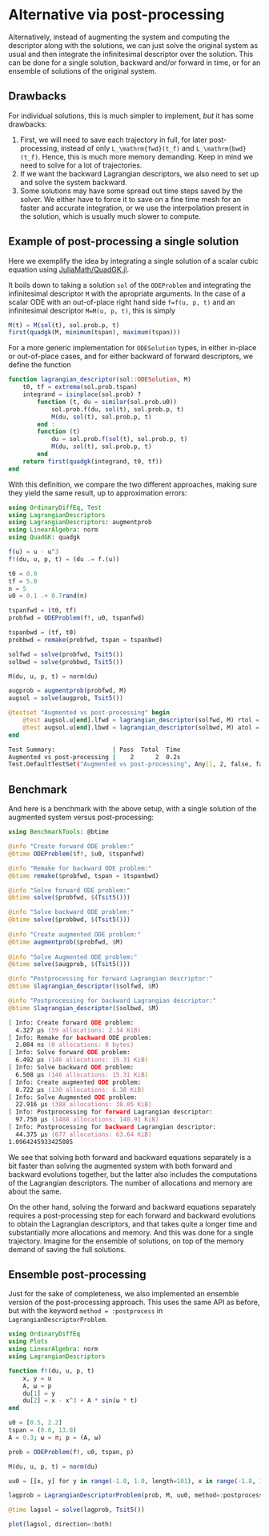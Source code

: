 # Alternative via post-processing

Alternatively, instead of augmenting the system and computing the descriptor along with the solutions, we can just solve the original system as usual and then integrate the infinitesimal descriptor over the solution. This can be done for a single solution, backward and/or forward in time, or for an ensemble of solutions of the original system.

## Drawbacks

For individual solutions, this is much simpler to implement, *but* it has some drawbacks:

1. First, we will need to save each trajectory in full, for later post-processing, instead of only ``L_\mathrm{fwd}(t_f)`` and ``L_\mathrm{bwd}(t_f)``. Hence, this is much more memory demanding. Keep in mind we need to solve for a lot of trajectories.
1. If we want the backward Lagrangian descriptors, we also need to set up and solve the system backward.
1. Some solutions may have some spread out time steps saved by the solver. We either have to force it to save on a fine time mesh for an faster and accurate integration, or we use the interpolation present in the solution, which is usually much slower to compute.

## Example of post-processing a single solution

Here we exemplify the idea by integrating a single solution of a scalar cubic equation using [JuliaMath/QuadGK.jl](https://github.com/JuliaMath/QuadGK.jl).

It boils down to taking a solution `sol` of the `ODEProblem` and integrating the infinitesimal descriptor `M` with the apropriate arguments. In the case of a scalar ODE with an out-of-place right hand side `f=f(u, p, t)` and an infinitesimal descriptor `M=M(u, p, t)`, this is simply

```julia
M(t) = M(sol(t), sol.prob.p, t)
first(quadgk(M, minimum(tspan), maximum(tspan)))
```

For a more generic implementation for `ODESolution` types, in either in-place or out-of-place cases, and for either backward of forward descriptors, we define the function

```julia postprocessing
function lagrangian_descriptor(sol::ODESolution, M)
    t0, tf = extrema(sol.prob.tspan)
    integrand = isinplace(sol.prob) ?
        function (t, du = similar(sol.prob.u0))
            sol.prob.f(du, sol(t), sol.prob.p, t)
            M(du, sol(t), sol.prob.p, t)
        end :
        function (t)
            du = sol.prob.f(sol(t), sol.prob.p, t)
            M(du, sol(t), sol.prob.p, t)
        end
    return first(quadgk(integrand, t0, tf))
end
```

With this definition, we compare the two different approaches, making sure they yield the same result, up to approximation errors:

```julia postprocessing
using OrdinaryDiffEq, Test
using LagrangianDescriptors
using LagrangianDescriptors: augmentprob
using LinearAlgebra: norm
using QuadGK: quadgk

f(u) = u - u^3
f!(du, u, p, t) = (du .= f.(u))

t0 = 0.0
tf = 5.0
n = 5
u0 = 0.1 .+ 0.7rand(n)

tspanfwd = (t0, tf)
probfwd = ODEProblem(f!, u0, tspanfwd)

tspanbwd = (tf, t0)
probbwd = remake(probfwd, tspan = tspanbwd)

solfwd = solve(probfwd, Tsit5())
solbwd = solve(probbwd, Tsit5())

M(du, u, p, t) = norm(du)

augprob = augmentprob(probfwd, M)
augsol = solve(augprob, Tsit5())

@testset "Augmented vs post-processing" begin
    @test augsol.u[end].lfwd ≈ lagrangian_descriptor(solfwd, M) rtol = 0.01
    @test augsol.u[end].lbwd ≈ lagrangian_descriptor(solbwd, M) atol = 0.01
end
```

```zsh
Test Summary:                | Pass  Total  Time
Augmented vs post-processing |    2      2  0.2s
Test.DefaultTestSet("Augmented vs post-processing", Any[], 2, false, false, true, 1.664213738359913e9, 1.664213738562828e9)
```

## Benchmark

And here is a benchmark with the above setup, with a single solution of the augmented system versus post-processing:

```julia postprocessing
using BenchmarkTools: @btime

@info "Create forward ODE problem:"
@btime ODEProblem($f!, $u0, $tspanfwd)

@info "Remake for backward ODE problem:"
@btime remake($probfwd, tspan = $tspanbwd)

@info "Solve forward ODE problem:"
@btime solve($probfwd, $(Tsit5()))

@info "Solve backward ODE problem:"
@btime solve($probbwd, $(Tsit5()))
    
@info "Create augmented ODE problem:"
@btime augmentprob($probfwd, $M)
    
@info "Solve Augmented ODE problem:"
@btime solve($augprob, $(Tsit5()))

@info "Postprocessing for forward Lagrangian descriptor:"
@btime $lagrangian_descriptor($solfwd, $M)

@info "Postprocessing for backward Lagrangian descriptor:"
@btime $lagrangian_descriptor($solbwd, $M)
```

```zsh
[ Info: Create forward ODE problem:
  4.327 μs (59 allocations: 2.34 KiB)
[ Info: Remake for backward ODE problem:
  2.084 ns (0 allocations: 0 bytes)
[ Info: Solve forward ODE problem:
  6.492 μs (146 allocations: 15.31 KiB)
[ Info: Solve backward ODE problem:
  6.508 μs (146 allocations: 15.31 KiB)
[ Info: Create augmented ODE problem:
  8.722 μs (130 allocations: 6.38 KiB)
[ Info: Solve Augmented ODE problem:
  22.916 μs (388 allocations: 38.05 KiB)
[ Info: Postprocessing for forward Lagrangian descriptor:
  97.750 μs (1488 allocations: 140.91 KiB)
[ Info: Postprocessing for backward Lagrangian descriptor:
  44.375 μs (677 allocations: 63.64 KiB)
1.0964245933425085
```

We see that solving both forward and backward equations separately is a bit faster than solving the augmented system with both forward and backward evolutions together, but the latter also includes the computations of the Lagrangian descriptors. The number of allocations and memory are about the same.

On the other hand, solving the forward and backward equations separately requires a post-processing step for each forward and backward evolutions to obtain the Lagrangian descriptors, and that takes quite a longer time and substantially more allocations and memory. And this was done for a single trajectory. Imagine for the ensemble of solutions, on top of the memory demand of saving the full solutions.

## Ensemble post-processing

Just for the sake of completeness, we also implemented an ensemble version of the post-processing approach. This uses the same API as before, but with the keyword `method = :postprocess` in `LagrangianDescriptorProblem`.

```julia pp
using OrdinaryDiffEq
using Plots
using LinearAlgebra: norm
using LagrangianDescriptors
```

```julia pp
function f!(du, u, p, t)
    x, y = u
    A, ω = p
    du[1] = y
    du[2] = x - x^3 + A * sin(ω * t)
end

u0 = [0.5, 2.2]
tspan = (0.0, 13.0)
A = 0.3; ω = π; p = (A, ω)

prob = ODEProblem(f!, u0, tspan, p)
```

```julia pp
M(du, u, p, t) = norm(du)

uu0 = [[x, y] for y in range(-1.0, 1.0, length=101), x in range(-1.8, 1.8, length=101)]

lagprob = LagrangianDescriptorProblem(prob, M, uu0, method=:postprocessed)
```

```julia pp
@time lagsol = solve(lagprob, Tsit5())
```

```julia pp
plot(lagsol, direction=:both)
```
